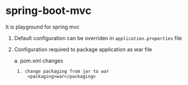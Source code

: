 # spring-boot-mvc
It is playground for spring mvc
1. Default configuration can be overriden in `application.properties` file

2. Configuration required to package application as war file
    
    a. pom.xml changes
    
        1. change packaging from jar to war
            <packaging>war</packaging>
            